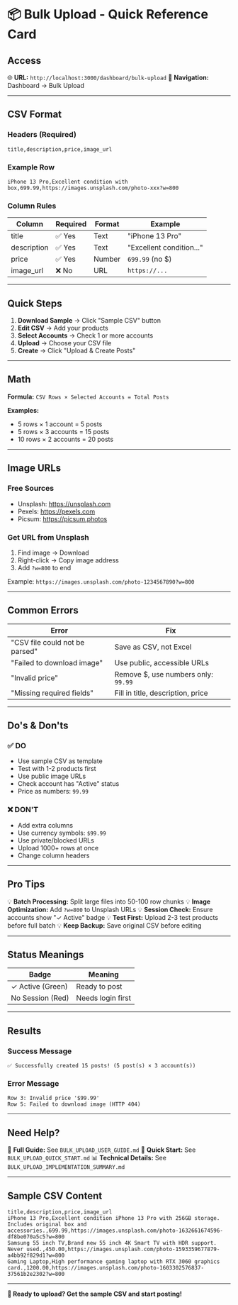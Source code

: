 # 📦 Bulk Upload - Quick Reference Card

## Access
🌐 **URL:** `http://localhost:3000/dashboard/bulk-upload`
📍 **Navigation:** Dashboard → Bulk Upload

---

## CSV Format

### Headers (Required)
```csv
title,description,price,image_url
```

### Example Row
```csv
iPhone 13 Pro,Excellent condition with box,699.99,https://images.unsplash.com/photo-xxx?w=800
```

### Column Rules
| Column | Required | Format | Example |
|--------|----------|--------|---------|
| title | ✅ Yes | Text | "iPhone 13 Pro" |
| description | ✅ Yes | Text | "Excellent condition..." |
| price | ✅ Yes | Number | `699.99` (no $) |
| image_url | ❌ No | URL | `https://...` |

---

## Quick Steps

1. **Download Sample** → Click "Sample CSV" button
2. **Edit CSV** → Add your products
3. **Select Accounts** → Check 1 or more accounts
4. **Upload** → Choose your CSV file
5. **Create** → Click "Upload & Create Posts"

---

## Math

**Formula:** `CSV Rows × Selected Accounts = Total Posts`

**Examples:**
- 5 rows × 1 account = 5 posts
- 5 rows × 3 accounts = 15 posts
- 10 rows × 2 accounts = 20 posts

---

## Image URLs

### Free Sources
- Unsplash: https://unsplash.com
- Pexels: https://pexels.com
- Picsum: https://picsum.photos

### Get URL from Unsplash
1. Find image → Download
2. Right-click → Copy image address
3. Add `?w=800` to end

Example: `https://images.unsplash.com/photo-1234567890?w=800`

---

## Common Errors

| Error | Fix |
|-------|-----|
| "CSV file could not be parsed" | Save as CSV, not Excel |
| "Failed to download image" | Use public, accessible URLs |
| "Invalid price" | Remove $, use numbers only: `99.99` |
| "Missing required fields" | Fill in title, description, price |

---

## Do's & Don'ts

### ✅ DO
- Use sample CSV as template
- Test with 1-2 products first
- Use public image URLs
- Check account has "Active" status
- Price as numbers: `99.99`

### ❌ DON'T
- Add extra columns
- Use currency symbols: `$99.99`
- Use private/blocked URLs
- Upload 1000+ rows at once
- Change column headers

---

## Pro Tips

💡 **Batch Processing:** Split large files into 50-100 row chunks
💡 **Image Optimization:** Add `?w=800` to Unsplash URLs
💡 **Session Check:** Ensure accounts show "✓ Active" badge
💡 **Test First:** Upload 2-3 test products before full batch
💡 **Keep Backup:** Save original CSV before editing

---

## Status Meanings

| Badge | Meaning |
|-------|---------|
| ✓ Active (Green) | Ready to post |
| No Session (Red) | Needs login first |

---

## Results

### Success Message
```
✅ Successfully created 15 posts! (5 post(s) × 3 account(s))
```

### Error Message
```
Row 3: Invalid price '$99.99'
Row 5: Failed to download image (HTTP 404)
```

---

## Need Help?

📖 **Full Guide:** See `BULK_UPLOAD_USER_GUIDE.md`
📄 **Quick Start:** See `BULK_UPLOAD_QUICK_START.md`
📊 **Technical Details:** See `BULK_UPLOAD_IMPLEMENTATION_SUMMARY.md`

---

## Sample CSV Content

```csv
title,description,price,image_url
iPhone 13 Pro,Excellent condition iPhone 13 Pro with 256GB storage. Includes original box and accessories.,699.99,https://images.unsplash.com/photo-1632661674596-df8be070a5c5?w=800
Samsung 55 inch TV,Brand new 55 inch 4K Smart TV with HDR support. Never used.,450.00,https://images.unsplash.com/photo-1593359677879-a4bb92f829d1?w=800
Gaming Laptop,High performance gaming laptop with RTX 3060 graphics card.,1200.00,https://images.unsplash.com/photo-1603302576837-37561b2e2302?w=800
```

---

**🚀 Ready to upload? Get the sample CSV and start posting!**
